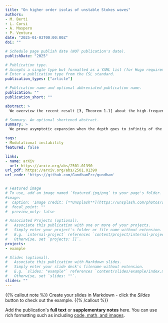 ```yaml
---
title: "On higher order isolas of unstable Stokes waves"
authors: 
- M. Berti
- L. Corsi
- A. Maspero
- P. Ventura
date: "2025-01-03T00:00:00Z"
doi: ""

# Schedule page publish date (NOT publication's date).
publishDate: "2025"

# Publication type.
# Accepts a single type but formatted as a YAML list (for Hugo requirements).
# Enter a publication type from the CSL standard.
publication_types: ["article"]

# Publication name and optional abbreviated publication name.
publication: ""
publication_short: ""

abstract: >
  We overview the recent result [3, Theorem 1.1] about the high-frequency instability of Stokes waves subject to longitudinal perturbations. The spectral bands of unstable eigenvalues away from the origin form a sequence of isolas parameterized by an integer 𝚙≥2 for any value of the depth 𝚑>0 such that an explicit analytic function β^(𝚙)_1(𝚑) is not zero. In [3] it is proved that the map 𝚑↦β^(𝚙)_1(𝚑) is not identically zero for any 𝚙≥2. In this manuscript we compute the asymptotic expansion of β(𝚙)1(𝚑) in the deep-water limit 𝚑→+∞ -- it vanishes exponentially fast to zero -- for 𝚙=2, 3, 4.

# Summary. An optional shortened abstract.
summary: >
  We prove asymptotic expansion when the depth goes to infinity of the function $\beta^{(p)}_1(h)$ for $p=2,3,4$.

tags:
- Modulational instability
featured: false

links:
- name: arXiv
  url: https://arxiv.org/abs/2501.01390
url_pdf: https://arxiv.org/abs/2501.01390
url_code: 'https://github.com/GundhamErc/gundham'


# Featured image
# To use, add an image named `featured.jpg/png` to your page's folder. 
#image:
#  caption: 'Image credit: [**Unsplash**](https://unsplash.com/photos/s9CC2SKySJM)'
#  focal_point: ""
#  preview_only: false

# Associated Projects (optional).
#   Associate this publication with one or more of your projects.
#   Simply enter your project's folder or file name without extension.
#   E.g. `internal-project` references `content/project/internal-project/index.md`.
#   Otherwise, set `projects: []`.
projects:
- example

# Slides (optional).
#   Associate this publication with Markdown slides.
#   Simply enter your slide deck's filename without extension.
#   E.g. `slides: "example"` references `content/slides/example/index.md`.
#   Otherwise, set `slides: ""`.
slides: ""
---
```


{{% callout note %}}
Create your slides in Markdown - click the *Slides* button to check out the example.
{{% /callout %}}

Add the publication's **full text** or **supplementary notes** here. You can use rich formatting such as including [code, math, and images](https://docs.hugoblox.com/content/writing-markdown-latex/).
